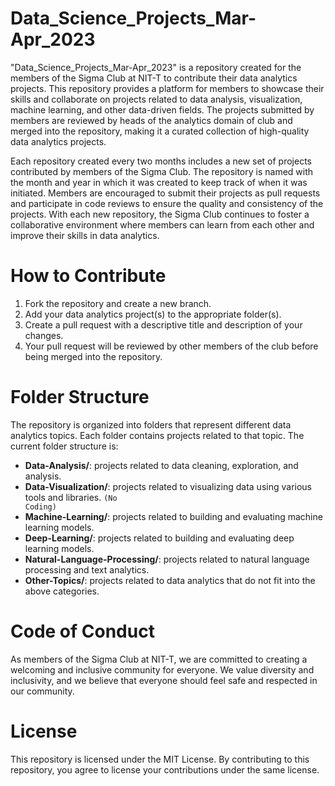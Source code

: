 # Data_Science_Projects_Mar-Apr_2023

"Data_Science_Projects_Mar-Apr_2023" is a repository created for the members of the Sigma Club at NIT-T to contribute their data analytics projects. This repository provides a platform for members to showcase their skills and collaborate on projects related to data analysis, visualization, machine learning, and other data-driven fields. The projects submitted by members are reviewed by heads of the analytics domain of club and merged into the repository, making it a curated collection of high-quality data analytics projects.

Each repository created every two months includes a new set of projects contributed by members of the Sigma Club. The repository is named with the month and year in which it was created to keep track of when it was initiated. Members are encouraged to submit their projects as pull requests and participate in code reviews to ensure the quality and consistency of the projects. With each new repository, the Sigma Club continues to foster a collaborative environment where members can learn from each other and improve their skills in data analytics.

# How to Contribute

1. Fork the repository and create a new branch.
2. Add your data analytics project(s) to the appropriate folder(s).
3. Create a pull request with a descriptive title and description of your changes.
4. Your pull request will be reviewed by other members of the club before being merged into the repository.

# Folder Structure

The repository is organized into folders that represent different data analytics topics. Each folder contains projects related to that topic. The current folder structure is:

+ **Data-Analysis/**: projects related to data cleaning, exploration, and analysis.
+ **Data-Visualization/**: projects related to visualizing data using various tools and libraries. <code>(No Coding)</code>
+ **Machine-Learning/**: projects related to building and evaluating machine learning models.
+ **Deep-Learning/**: projects related to building and evaluating deep learning models.
+ **Natural-Language-Processing/**: projects related to natural language processing and text analytics.
+ **Other-Topics/**: projects related to data analytics that do not fit into the above categories.

# Code of Conduct

As members of the Sigma Club at NIT-T, we are committed to creating a welcoming and inclusive community for everyone. We value diversity and inclusivity, and we believe that everyone should feel safe and respected in our community.

# License
This repository is licensed under the MIT License. By contributing to this repository, you agree to license your contributions under the same license.
